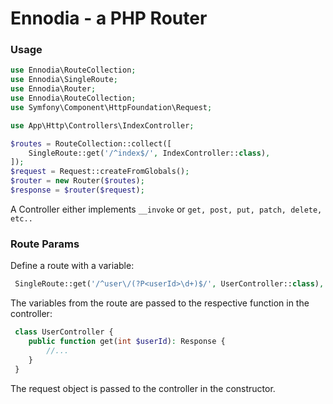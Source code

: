 # Ennodia - a PHP Router

### Usage

```php
use Ennodia\RouteCollection;
use Ennodia\SingleRoute;
use Ennodia\Router;
use Ennodia\RouteCollection;
use Symfony\Component\HttpFoundation\Request;

use App\Http\Controllers\IndexController;

$routes = RouteCollection::collect([
    SingleRoute::get('/^index$/', IndexController::class),
]);
$request = Request::createFromGlobals();
$router = new Router($routes);
$response = $router($request);
```

A Controller either implements ``__invoke`` or ``get, post, put, patch, delete, etc..``

### Route Params
Define a route with a variable:
```php
 SingleRoute::get('/^user\/(?P<userId>\d+)$/', UserController::class),
```
The variables from the route are passed to the respective function in the controller:
```php
 class UserController {
    public function get(int $userId): Response {
        //...
    }
 }
```

The request object is passed to the controller in the constructor.
